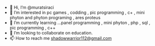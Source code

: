 - 👋 Hi, I’m @muratsiraci
- 👀 I’m interested in pc games , codding , pic programming , c+ , mini phyton and phyton programing , ares proteus
- 🌱 I’m currently learning ...panel programming ,  mini phyton , php , sql ,  pic programming , c++
- 💞️ I’m looking to collaborate on education.
- 📫 How to reach me shadowwarrior112@gmail.com

<!---
muratsiraci/muratsiraci is a ✨ special ✨ repository because its `README.md` (this file) appears on your GitHub profile.
You can click the Preview link to take a look at your changes.
--->
